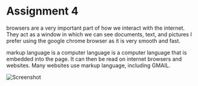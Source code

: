 # Assignment 4
browsers are a very important part of how we interact with the
internet. They act as a window in which we can see documents, text, and pictures
I prefer using the google chrome browser as it is very smooth and fast.

markup language is a computer language is a computer language that is
embedded into the page. It can then be read on internet browsers and
websites. Many websites use markup language, including GMAIL.

![Screenshot](./assignment-04/images/assignment-04-screenshot-01.png)
